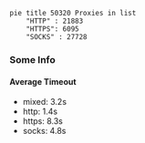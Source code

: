 
```mermaid
pie title 50320 Proxies in list
    "HTTP" : 21883
    "HTTPS": 6095
    "SOCKS" : 27728
```

### Some Info
#### Average Timeout

- mixed: 3.2s
- http: 1.4s
- https: 8.3s
- socks: 4.8s